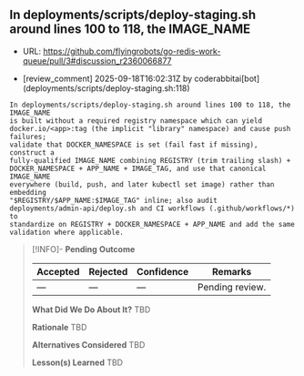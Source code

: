 ## In deployments/scripts/deploy-staging.sh around lines 100 to 118, the IMAGE_NAME

- URL: https://github.com/flyingrobots/go-redis-work-queue/pull/3#discussion_r2360066877

- [review_comment] 2025-09-18T16:02:31Z by coderabbitai[bot] (deployments/scripts/deploy-staging.sh:118)

```text
In deployments/scripts/deploy-staging.sh around lines 100 to 118, the IMAGE_NAME
is built without a required registry namespace which can yield
docker.io/<app>:tag (the implicit "library" namespace) and cause push failures;
validate that DOCKER_NAMESPACE is set (fail fast if missing), construct a
fully-qualified IMAGE_NAME combining REGISTRY (trim trailing slash) +
DOCKER_NAMESPACE + APP_NAME + IMAGE_TAG, and use that canonical IMAGE_NAME
everywhere (build, push, and later kubectl set image) rather than embedding
"$REGISTRY/$APP_NAME:$IMAGE_TAG" inline; also audit
deployments/admin-api/deploy.sh and CI workflows (.github/workflows/*) to
standardize on REGISTRY + DOCKER_NAMESPACE + APP_NAME and add the same
validation where applicable.
```

> [!INFO]- **Pending**
> **Outcome**
> 
> | Accepted | Rejected | Confidence | Remarks |
> |----------|----------|------------|---------|
> | — | — | — | Pending review. |
>
> **What Did We Do About It?**
> TBD
>
> **Rationale**
> TBD
>
> **Alternatives Considered**
> TBD
>
> **Lesson(s) Learned**
> TBD
